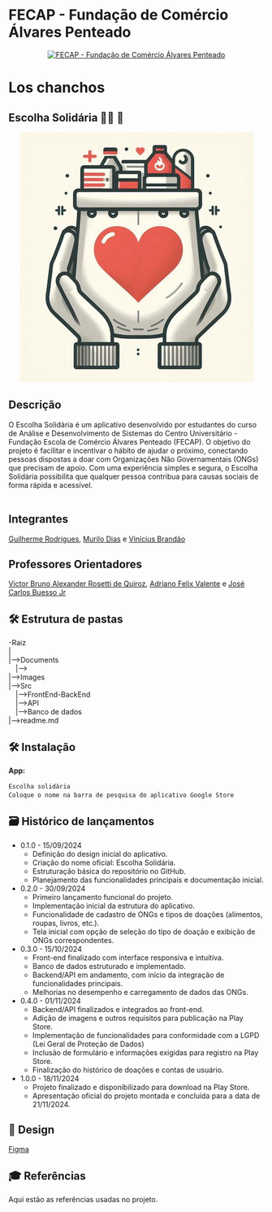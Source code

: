 # FECAP - Fundação de Comércio Álvares Penteado

<p align="center">
<a href= "https://www.fecap.br/"><img src="https://encrypted-tbn0.gstatic.com/images?q=tbn:ANd9GcRhZPrRa89Kma0ZZogxm0pi-tCn_TLKeHGVxywp-LXAFGR3B1DPouAJYHgKZGV0XTEf4AE&usqp=CAU" alt="FECAP - Fundação de Comércio Álvares Penteado" border="0"></a>
</p>

# Los chanchos
## Escolha Solidária 💊👕 🍎 
<p align="center">
<img src="https://github.com/2024-2-NADS3/Projeto2/blob/main/Documents/Entrega%203/Icone.jpeg"></a>

## Descrição
<p aling = "center">
O Escolha Solidária é um aplicativo desenvolvido por estudantes do curso de Análise e Desenvolvimento de Sistemas do Centro Universitário - Fundação Escola de Comércio Álvares Penteado (FECAP). O objetivo do projeto é facilitar e incentivar o hábito de ajudar o próximo, conectando pessoas dispostas a doar com Organizações Não Governamentais (ONGs) que precisam de apoio. Com uma experiência simples e segura, o Escolha Solidária possibilita que qualquer pessoa contribua para causas sociais de forma rápida e acessível.
  <br><br>


## Integrantes

<a href="https://www.linkedin.com/in/guilherme-rodrigues-7468211b7/">Guilherme Rodrigues</a>, <a href="https://www.linkedin.com/in/murilo-dias-32b13a327/">Murilo Dias</a> e <a href="https://www.linkedin.com/in/vinícius-brandão-3846141bb/">Vinícius Brandão</a>

## Professores Orientadores
<a href="https://www.linkedin.com/in/victorbarq/">Victor Bruno Alexander Rosetti de Quiroz</a>, <a href="https://www.linkedin.com/in/adriano-valente-534576135/">Adriano Felix Valente</a> e <a href="https://www.linkedin.com/in/jbuesso/">José Carlos Buesso Jr</a>

## 🛠 Estrutura de pastas

-Raiz<br>
|<br>
|-->Documents<br>
  &emsp;|--><br>
|-->Images<br>
|-->Src<br>
  &emsp;|-->FrontEnd-BackEnd<br>
  &emsp;|-->API<br>
  &emsp;|-->Banco de dados<br>
|-->readme.md<br>


## 🛠 Instalação


<b>App:</b>

```sh
Escolha solidária
Coloque o nome na barra de pesquisa do aplicativo Google Store
```

## 🗃 Histórico de lançamentos

* 0.1.0 - 15/09/2024
    * Definição do design inicial do aplicativo.
    * Criação do nome oficial: Escolha Solidária.
    * Estruturação básica do repositório no GitHub.
    * Planejamento das funcionalidades principais e documentação inicial.
* 0.2.0 - 30/09/2024
    * Primeiro lançamento funcional do projeto.
    * Implementação inicial da estrutura do aplicativo.
    * Funcionalidade de cadastro de ONGs e tipos de doações (alimentos, roupas, livros, etc.).
    * Tela inicial com opção de seleção do tipo de doação e exibição de ONGs correspondentes.
 * 0.3.0 - 15/10/2024
    * Front-end finalizado com interface responsiva e intuitiva.
    * Banco de dados estruturado e implementado.
    * Backend/API em andamento, com início da integração de funcionalidades principais.
    * Melhorias no desempenho e carregamento de dados das ONGs.
 * 0.4.0 - 01/11/2024
     * Backend/API finalizados e integrados ao front-end.
     * Adição de imagens e outros requisitos para publicação na Play Store.
     * Implementação de funcionalidades para conformidade com a LGPD (Lei Geral de Proteção de Dados)
     * Inclusão de formulário e informações exigidas para registro na Play Store.
     * Finalização do histórico de doações e contas de usuário.
 * 1.0.0 - 18/11/2024
    * Projeto finalizado e disponibilizado para download na Play Store.
    * Apresentação oficial do projeto montada e concluída para a data de 21/11/2024.
  


## 🎨 Design

 <a href="https://www.figma.com/design/P3df5yE6b7cFWiy9RPRXfB/Untitled?node-id=0-1&node-type=canvas&t=Y5n7rD7uuzvtS4w3-0">Figma</a>


## 🎓 Referências

Aqui estão as referências usadas no projeto.
